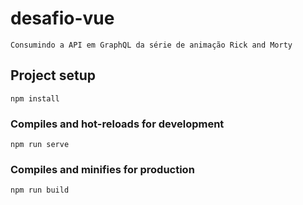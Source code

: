 # desafio-vue
```
Consumindo a API em GraphQL da série de animação Rick and Morty
```



## Project setup
```
npm install
```

### Compiles and hot-reloads for development
```
npm run serve
```

### Compiles and minifies for production
```
npm run build
```